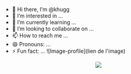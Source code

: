 - 👋 Hi there, I’m @khugg
- 👀 I’m interested in ...
- 🌱 I’m currently learning ...
- 💞️ I’m looking to collaborate on ...
- 📫 How to reach me ...
- 😄 Pronouns: ...
- ⚡ Fun fact: ...
  ![Image-profile](lien de l'image)

<p align="center">
  <img align="center" wight="20%" src="https://cdn1.paris-medecine-esthetique.fr/wp-content/uploads/2021/04/profil-visage-dr-mayeux-medecine-esthetique-paris8-cover.jpg"/>
</p>
<!---
khugg/khugg is a ✨ special ✨ repository because its `README.md` (this file) appears on your GitHub profile.
You can click the Preview link to take a look at your changes.
--->
